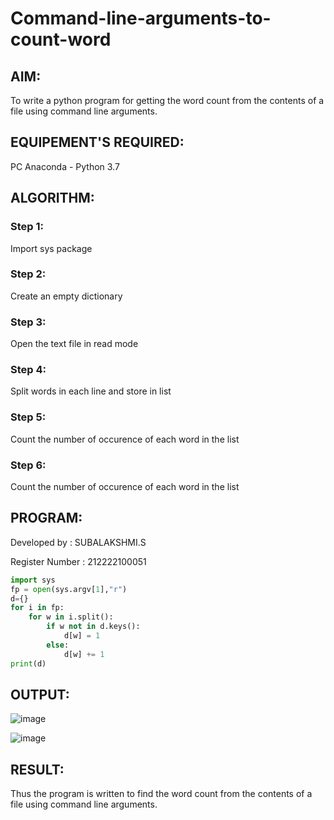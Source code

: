 # Command-line-arguments-to-count-word
## AIM:
To write a python program for getting the word count from the contents of a file using command line arguments.

## EQUIPEMENT'S REQUIRED:
PC Anaconda - Python 3.7

## ALGORITHM:
### Step 1:
Import sys package

### Step 2:
Create an empty dictionary

### Step 3:
Open the text file in read mode

### Step 4:
Split words in each line and store in list

### Step 5:
Count the number of occurence of each word in the list

### Step 6:
Count the number of occurence of each word in the list

## PROGRAM:
Developed by : SUBALAKSHMI.S

Register Number : 212222100051
```py
import sys
fp = open(sys.argv[1],"r")
d={}
for i in fp:
    for w in i.split():
        if w not in d.keys():
            d[w] = 1
        else:
            d[w] += 1
print(d)
```
## OUTPUT:

![image](https://github.com/Subalakshmisuresh/command-line-arguments-to-count-word/assets/121957896/1587c9c5-543e-4485-9e49-f8fc9ecefbd3)

![image](https://github.com/Subalakshmisuresh/command-line-arguments-to-count-word/assets/121957896/a5c0d453-09b7-4994-8cef-0d40f35be119)



## RESULT:
Thus the program is written to find the word count from the contents of a file using command line arguments.

